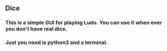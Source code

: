 <h2> <b>Dice </b></h2>
<h3>This is a simple GUI for playing Ludo. You can use it when ever you don't have real dice.  </h3>
<h3> Just you need is python3 and a terminal. </h3>
